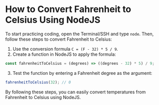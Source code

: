 # How to Convert Fahrenheit to Celsius Using NodeJS

To start practicing coding, open the Terminal/SSH and type `node`. Then, follow these steps to convert Fahrenheit to Celsius:

1. Use the conversion formula `C = (F - 32) * 5 / 9`.
2. Create a function in NodeJS to apply the formula:

```js
const fahrenheitToCelsius = (degrees) => ((degrees - 32) * 5) / 9;
```

3. Test the function by entering a Fahrenheit degree as the argument:

```js
fahrenheitToCelsius(32); // 0
```

By following these steps, you can easily convert temperatures from Fahrenheit to Celsius using NodeJS.
